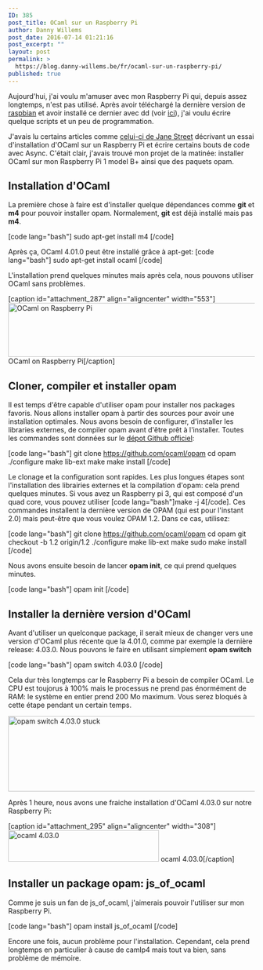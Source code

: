 ```yaml
---
ID: 385
post_title: OCaml sur un Raspberry Pi
author: Danny Willems
post_date: 2016-07-14 01:21:16
post_excerpt: ""
layout: post
permalink: >
  https://blog.danny-willems.be/fr/ocaml-sur-un-raspberry-pi/
published: true
---
```


Aujourd'hui, j'ai voulu m'amuser avec mon Raspberry Pi qui, depuis assez
longtemps, n'est pas utilisé. Après avoir téléchargé la dernière version de
<a href="https://www.raspberrypi.org/downloads/raspbian/">raspbian</a> et avoir
installé ce dernier avec dd (voir
<a href="https://www.raspberrypi.org/documentation/installation/installing-images/README.md">ici</a>),
j'ai voulu écrire quelque scripts et un peu de programmation.

J'avais lu certains articles comme
<a href="https://blogs.janestreet.com/bootstrapping-ocamlasync-on-the-raspberry-pi/">celui-ci
de Jane Street</a> décrivant un essai d'installation d'OCaml sur un Raspberry Pi
et écrire certains bouts de code avec Async. C'était clair, j'avais trouvé mon
projet de la matinée: installer OCaml sur mon Raspberry Pi 1 model B+ ainsi que
des paquets opam.

<h2>Installation d'OCaml</h2>

La première chose à faire est d'installer quelque dépendances comme
<b class="helvetica">git</b> et <b class="helvetica">m4</b> pour pouvoir
installer opam. Normalement, <b class="helvetica">git</b> est déjà installé mais
pas <b class="helvetica">m4</b>.

[code lang="bash"] sudo apt-get install m4 [/code]

Après ça, OCaml 4.01.0 peut être installé grâce à apt-get: [code lang="bash"]
sudo apt-get install ocaml [/code]

L'installation prend quelques minutes mais après cela, nous pouvons utiliser
OCaml sans problèmes.

[caption id="attachment_287" align="aligncenter"
width="553"]<a href="http://blog.danny-willems.be/wp-content/uploads/2016/06/Selection_003.png" rel="attachment wp-att-287"><img src="http://blog.danny-willems.be/wp-content/uploads/2016/06/Selection_003.png" alt="OCaml on Raspberry Pi" width="553" height="110" class="size-full wp-image-287" /></a>
OCaml on Raspberry Pi[/caption]

<h2>Cloner, compiler et installer opam</h2>

Il est temps d'être capable d'utiliser opam pour installer nos packages favoris.
Nous allons installer opam à partir des sources pour avoir une installation
optimales. Nous avons besoin de configurer, d'installer les libraries externes,
de compiler opam avant d'être prêt à l'installer. Toutes les commandes sont
données sur le <a href="https://github.com/ocaml/opam">dépot Github
officiel</a>:

[code lang="bash"] git clone https://github.com/ocaml/opam cd opam ./configure
make lib-ext make make install [/code]

Le clonage et la configuration sont rapides. Les plus longues étapes sont
l'installation des librairies externes et la compilation d'opam: cela prend
quelques minutes. Si vous avez un Raspberry pi 3, qui est composé d'un quad
core, vous pouvez utiliser [code lang="bash"]make -j 4[/code]. Ces commandes
installent la dernière version de OPAM (qui est pour l'instant 2.0) mais
peut-être que vous voulez OPAM 1.2. Dans ce cas, utilisez:

[code lang="bash"] git clone https://github.com/ocaml/opam cd opam git checkout
-b 1.2 origin/1.2 ./configure make lib-ext make sudo make install [/code]

Nous avons ensuite besoin de lancer <b class="helvetica">opam init</b>, ce qui
prend quelques minutes.

[code lang="bash"] opam init [/code]

<h2>Installer la dernière version d'OCaml</h2>

Avant d'utiliser un quelconque package, il serait mieux de changer vers une
version d'OCaml plus récente que la 4.01.0, comme par exemple la dernière
release: 4.03.0. Nous pouvons le faire en utilisant simplement
<b class="helvetica">opam switch</b>

[code lang="bash"] opam switch 4.03.0 [/code]

Cela dur très longtemps car le Raspberry Pi a besoin de compiler OCaml. Le CPU
est toujorus à 100% mais le processus ne prend pas énormément de RAM: le système
en entier prend 200 Mo maximum. Vous serez bloqués à cette étape pendant un
certain temps.

<a href="http://blog.danny-willems.be/wp-content/uploads/2016/06/Selection_004.png" rel="attachment wp-att-293"><img src="http://blog.danny-willems.be/wp-content/uploads/2016/06/Selection_004.png" alt="opam switch 4.03.0 stuck" width="651" height="154" class="size-full wp-image-293" /></a>

Après 1 heure, nous avons une fraiche installation d'OCaml 4.03.0 sur notre
Raspberry Pi:

[caption id="attachment_295" align="aligncenter"
width="308"]<a href="http://blog.danny-willems.be/wp-content/uploads/2016/06/Selection_001.png" rel="attachment wp-att-295"><img src="http://blog.danny-willems.be/wp-content/uploads/2016/06/Selection_001.png" alt="ocaml 4.03.0" width="308" height="64" class="size-full wp-image-295" /></a>
ocaml 4.03.0[/caption]

<h2>Installer un package opam: js_of_ocaml</h2>

Comme je suis un fan de js_of_ocaml, j'aimerais pouvoir l'utiliser sur mon
Raspberry Pi.

[code lang="bash"] opam install js_of_ocaml [/code]

Encore une fois, aucun problème pour l'installation. Cependant, cela prend
longtemps en particulier à cause de camlp4 mais tout va bien, sans problème de
mémoire.
